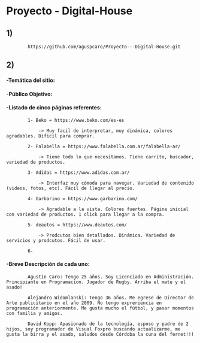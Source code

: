 # Proyecto - Digital-House

## 1) 

			https://github.com/aguspcaro/Proyecto---Digital-House.git


## 2)

####	-Temática del sitio:



####	-Público Objetivo:



####	-Listado de cinco páginas referentes:


			1- Beko = https://www.beko.com/es-es

				-> Muy facil de interpretar, muy dinámica, colores agradables. Dificil para comprar.
		
			2- Falabella = https://www.falabella.com.ar/falabella-ar/

				-> Tiene todo lo que necesitamos. Tiene carrito, buscador, variedad de productos.

			3- Adidas = https://www.adidas.com.ar/

				-> Interfaz muy cómoda para navegar. Variedad de contenido (videos, fotos, etc). Fácil de llegar al precio.

			4- Garbarino = https://www.garbarino.com/

				-> Agradable a la vista. Colores fuertes. Página inicial con variedad de productos. 1 click para llegar a la compra.

			5- deautos = https://www.deautos.com/

				-> Prodcutos bien detallados. Dinámica. Variedad de servicios y prodcutos. Fácil de usar.

			6- 

			

####	-Breve Descripción de cada uno:

			Agustín Caro: Tengo 25 años. Soy Licenciado en Administración. Principiante en Programacion. Jugador de Rugby. Arriba el mate y el asado!

			Alejandro Widomlanski: Tengo 36 años. Me egrese de Director de Arte publicitario en el año 2009. No tengo expreriencia en programación anteriormente. Me gusta mucho el fútbol, y pasar momentos con familia y amigos.
            
			David Kopp: Apasionado de la tecnología, esposo y padre de 2 hijos, soy programador de Visual Foxpro buscando actualizarme, me gusta la birra y el asado, saludos desde Córdoba la cuna del fernet!!!
            
